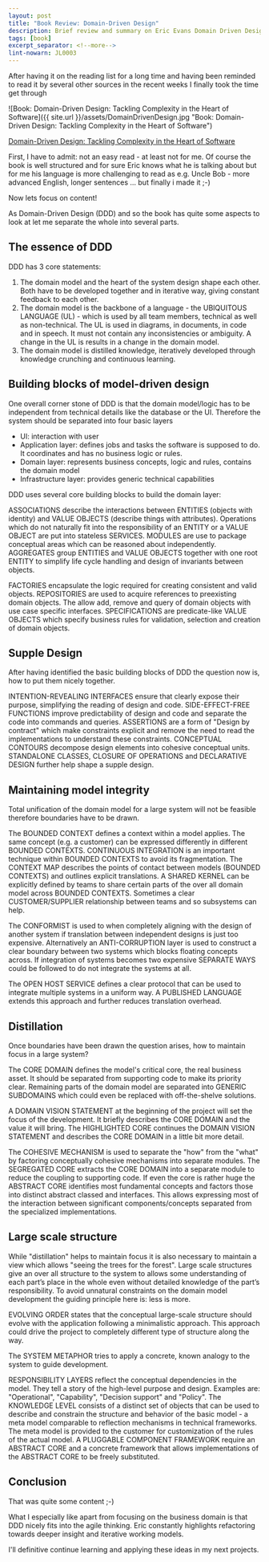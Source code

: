 ```yaml
---
layout: post
title: "Book Review: Domain-Driven Design"
description: Brief review and summary on Eric Evans Domain Driven Design book
tags: [book]
excerpt_separator: <!--more-->
lint-nowarn: JL0003
---
```


After having it on the reading list for a long time and having been reminded to read it by several other sources
in the recent weeks I finally took the time get through

![Book: Domain-Driven Design: Tackling Complexity in the Heart of Software]({{ site.url }}/assets/DomainDrivenDesign.jpg "Book: Domain-Driven Design: Tackling Complexity in the Heart of Software")

[Domain-Driven Design: Tackling Complexity in the Heart of Software](https://www.amazon.com/Domain-Driven-Design-Tackling-Complexity-Software/dp/0321125215/ref=sr_1_1?s=books&ie=UTF8&qid=1514895832&sr=1-1&keywords=domain+driven+design)

First, I have to admit: not an easy read - at least not for me. Of course the book is well structured and for
sure Eric knows what he is talking about but for me his language is more challenging to read as e.g. Uncle
Bob - more advanced English, longer sentences ... but finally i made it ;-)

Now lets focus on content!

<!--more-->

As Domain-Driven Design (DDD) and so the book has quite some aspects to look at let me separate the whole into
several parts.

## The essence of DDD

DDD has 3 core statements:

1. The domain model and the heart of the system design shape each other.
   Both have to be developed together and in iterative way, giving constant feedback to each other.
2. The domain model is the backbone of a language - the UBIQUITOUS LANGUAGE (UL) - which is used by all team
   members, technical as well as non-technical. The UL is used in diagrams, in documents, in code and in speech.
   It must not contain any inconsistencies or ambiguity. A change in the UL is results in a change in the
   domain model.
3. The domain model is distilled knowledge, iteratively developed through knowledge crunching and continuous
   learning.

## Building blocks of model-driven design

One overall corner stone of DDD is that the domain model/logic has to be independent from technical details
like the database or the UI. Therefore the system should be separated into four basic layers

- UI: interaction with user
- Application layer: defines jobs and tasks the software is supposed to do. It coordinates and has no
  business logic or rules.
- Domain layer: represents business concepts, logic and rules, contains the domain model
- Infrastructure layer: provides generic technical capabilities

DDD uses several core building blocks to build the domain layer:

ASSOCIATIONS describe the interactions between ENTITIES (objects with identity) and VALUE OBJECTS (describe
things with attributes). Operations which do not naturally fit into the responsibility of an ENTITY or a
VALUE OBJECT are put into stateless SERVICES. MODULES are use to package conceptual areas which can be
reasoned about independently. AGGREGATES group ENTITIES and VALUE OBJECTS together with one root ENTITY to
simplify life cycle handling and design of invariants between objects.

FACTORIES encapsulate the logic required for creating consistent and valid objects. REPOSITORIES are used to
acquire references to preexisting domain objects. The allow add, remove and query of domain objects with use
case specific interfaces. SPECIFICATIONS are predicate-like VALUE OBJECTS which specify business rules for
validation, selection and creation of domain objects.

## Supple Design

After having identified the basic building blocks of DDD the question now is, how to put them nicely together.

INTENTION-REVEALING INTERFACES ensure that clearly expose their purpose, simplifying the reading of design and
code. SIDE-EFFECT-FREE FUNCTIONS improve predictability of design and code and separate the code into commands
and queries. ASSERTIONS are a form of "Design by contract" which make constraints explicit and remove the need
to read the implementations to understand these constraints. CONCEPTUAL CONTOURS decompose design elements into
cohesive conceptual units. STANDALONE CLASSES, CLOSURE OF OPERATIONS and DECLARATIVE DESIGN further help shape
a supple design.

## Maintaining model integrity

Total unification of the domain model for a large system will not be feasible therefore boundaries have to be
drawn.

The BOUNDED CONTEXT defines a context within a model applies. The same concept (e.g. a customer) can be
expressed differently in different BOUNDED CONTEXTS. CONTINUOUS INTEGRATION is an important technique within
BOUNDED CONTEXTS to avoid its fragmentation. The CONTEXT MAP describes the points of contact between models
(BOUNDED CONTEXTS) and outlines explicit translations. A SHARED KERNEL can be explicitly defined by teams to
share certain parts of the over all domain model across BOUNDED CONTEXTS. Sometimes a clear CUSTOMER/SUPPLIER
relationship between teams and so subsystems can help.

The CONFORMIST is used to when completely aligning with the design of another system if translation between
independent designs is just too expensive. Alternatively an ANTI-CORRUPTION layer is used to construct a
clear boundary between two systems which blocks floating concepts across. If integration of systems becomes
two expensive SEPARATE WAYS could be followed to do not integrate the systems at all.

The OPEN HOST SERVICE defines a clear protocol that can be used to integrate multiple systems in a uniform way.
A PUBLISHED LANGUAGE extends this approach and further reduces translation overhead.

## Distillation

Once boundaries have been drawn the question arises, how to maintain focus in a large system?

The CORE DOMAIN defines the model's critical core, the real business asset. It should be separated from
supporting code to make its priority clear. Remaining parts of the domain model are separated into
GENERIC SUBDOMAINS which could even be replaced with off-the-shelve solutions.

A DOMAIN VISION STATEMENT at the beginning of the project will set the focus of the development. It briefly
describes the CORE DOMAIN and the value it will bring. The HIGHLIGHTED CORE continues the DOMAIN VISION STATEMENT
and describes the CORE DOMAIN in a little bit more detail.

The COHESIVE MECHANISM is used to separate the "how" from the "what" by factoring conceptually cohesive
mechanisms into separate modules. The SEGREGATED CORE extracts the CORE DOMAIN into a separate module to reduce
the coupling to supporting code. If even the core is rather huge the ABSTRACT CORE identifies most fundamental
concepts and factors those into distinct abstract classed and interfaces. This allows expressing most of the
interaction between significant components/concepts separated from the specialized implementations.

## Large scale structure

While "distillation" helps to maintain focus it is also necessary to maintain a view which allows
"seeing the trees for the forest". Large scale structures give an over all structure to the system to allows
some understanding of each part’s place in the whole even without detailed knowledge of the part’s
responsibility. To avoid unnatural constraints on the domain model development the guiding principle here
is: less is more.

EVOLVING ORDER states that the conceptual large-scale structure should evolve with the application following
a minimalistic approach. This approach could drive the project to completely different type of structure
along the way.

The SYSTEM METAPHOR tries to apply a concrete, known analogy to the system to guide development.

RESPONSIBILITY LAYERS reflect the conceptual dependencies in the model. They tell a story of the high-level
purpose and design. Examples are: "Operational", "Capability", "Decision support" and "Policy".
The KNOWLEDGE LEVEL consists of a distinct set of objects that can be used to describe and constrain the
structure and behavior of the basic model - a meta model comparable to reflection mechanisms in technical
frameworks. The meta model is provided to the customer for customization of the rules of the actual model.
A PLUGGABLE COMPONENT FRAMEWORK require an ABSTRACT CORE and a concrete framework that allows implementations
of the ABSTRACT CORE to be freely substituted.

## Conclusion

That was quite some content ;-)

What I especially like apart from focusing on the business domain is that DDD nicely fits into the agile
thinking. Eric constantly highlights refactoring towards deeper insight and iterative working models.

I'll definitive continue learning and applying these ideas in my next projects.
